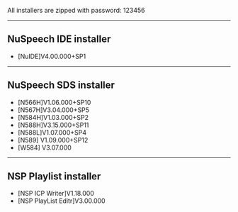 All installers are zipped with password: 123456

-------------
NuSpeech IDE installer
-------------
- [NuIDE]V4.00.000+SP1

-------------
NuSpeech SDS installer
-------------
- [N566H]V1.06.000+SP10
- [N567H]V3.04.000+SP5
- [N584H]V1.03.000+SP2
- [N588H]V3.15.000+SP11
- [N588L]V1.07.000+SP4
- [N589] V1.09.000+SP12
- [W584] V3.07.000

-------------
NSP Playlist installer
-------------
- [NSP ICP Writer]V1.18.000
- [NSP PlayList Editr]V3.00.000